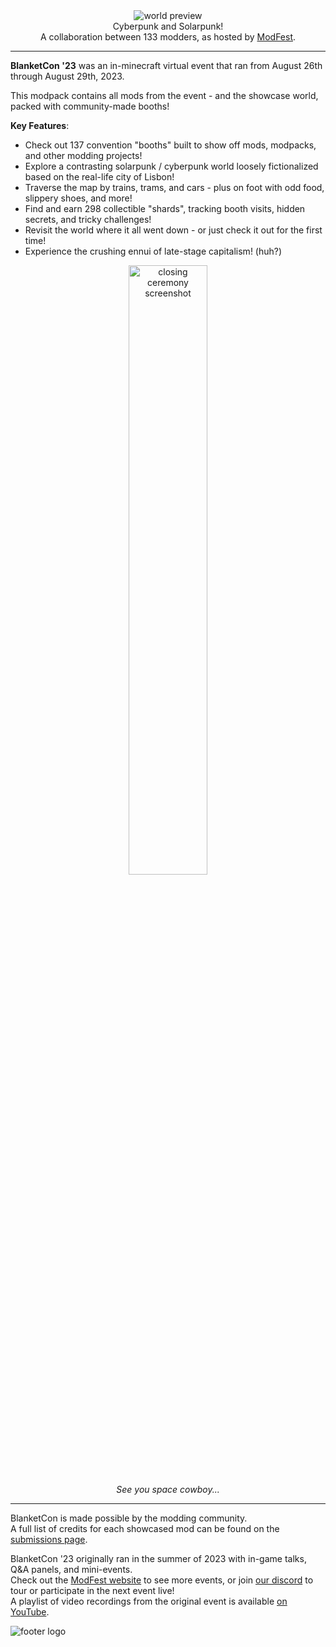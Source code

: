 <!--suppress HtmlDeprecatedTag, XmlDeprecatedElement -->
<center><img alt="world preview" src="https://cdn.modrinth.com/data/pUF1Af7c/images/aad4b9f99b34a4b2634138e5b0f09091ee96d0a2.png" /></center>

<center>
Cyberpunk and Solarpunk!<br/>
A collaboration between 133 modders, as hosted by <a href="https://modfest.net">ModFest</a>.
</center>

---

**BlanketCon '23** was an in-minecraft virtual event that ran from August 26th through August 29th, 2023.

This modpack contains all mods from the event - and the showcase world, packed with community-made booths!

**Key Features**:
- Check out 137 convention "booths" built to show off mods, modpacks, and other modding projects!
- Explore a contrasting solarpunk / cyberpunk world loosely fictionalized based on the real-life city of Lisbon! 
- Traverse the map by trains, trams, and cars - plus on foot with odd food, slippery shoes, and more!
- Find and earn 298 collectible "shards", tracking booth visits, hidden secrets, and tricky challenges!
- Revisit the world where it all went down - or just check it out for the first time!
- Experience the crushing ennui of late-stage capitalism! (huh?)

<center>
<img width="50%" alt="closing ceremony screenshot" src="https://cdn.modrinth.com/data/pUF1Af7c/images/2f5a56559773477415fb2735d00c386dc2a67e5c.webp"/><br/>
<i>See you space cowboy...</i>
</center>

---

BlanketCon is made possible by the modding community.<br/>
A full list of credits for each showcased mod can be found on the [submissions page](https://modfest.net/bc23/submissions).<br/>

BlanketCon '23 originally ran in the summer of 2023 with in-game talks, Q&A panels, and mini-events.</br>
Check out the [ModFest website](https://modfest.net) to see more events, or join [our discord](https://discord.gg/gn543Ee) to tour or participate in the next event live!<br/>
A playlist of video recordings from the original event is available [on YouTube](https://www.youtube.com/playlist?list=PLt1hnuf_SwBeF1l6BAUaE7C3SOW63DOVD).<br/>

![footer logo](https://raw.githubusercontent.com/ModFest/blanketcon-site/main/23/images/logo.png)
